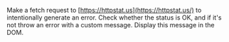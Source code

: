 Make a fetch request to [https://httpstat.us](https://httpstat.us/) to intentionally generate an error. Check whether the status is OK, and if it's not throw an error with a custom message. Display this message in the DOM.
